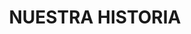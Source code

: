 ---
title: "NUESTRA HISTORIA"
paragraph1: "Fundada en el año 1999 por la Licda. Evis Solvey Zabala Gutierrez y la Licda. Arelis Ardila Diaz, la Unidad Educativa Colegio “Santa Bárbara” inició su trayectoria en la formación de jóvenes en el municipio San Cristóbal con 59 estudiantes, para Primaria y 1ero, 2do, 3ero de Media General, ofreciendo educación de calidad. Desde sus comienzos, la institución ha estado comprometida con la excelencia académica y la formación integral, consolidándose como un pilar educativo en la región. Con el tiempo, y en respuesta a las crecientes demandas y necesidades de la comunidad, la institución amplió su oferta educativa."
paragraph2: "Posteriormente, en el año 2023, se integró el nivel de educación pre-escolar, lo que permitió a la institución atender a la población desde sus etapas más tempranas de desarrollo. Actualmente, el Colegio “Santa Bárbara” es un centro educativo que atiende a una población estudiantil diversa, abarcando desde niños en edad pre-escolar hasta adolescentes y jóvenes en la etapa de secundaria."
paragraph3: "Su dirección y gestión recaen en un equipo comprometido liderado por la Lic. Arelis Ardila, Directora de la institución. Las instalaciones del colegio incluyen una planta física de 800 metros cuadrados bien distribuidos para el desarrollo académico del estudiantado, contando con las siguientes instalaciones: una oficina administrativa, 3 laboratorios (informática, Biología - Química y Manualidades). Baños de hembras–varones, cantina, oficina del Departamento de Evaluación y Control de Estudios y 14 aulas, diseñadas para proporcionar un ambiente de aprendizaje óptimo y seguro. La institución se ha mantenido como un referente educativo en el municipio San Cristóbal, adaptándose a los desafíos y contribuyendo significativamente al desarrollo académico y personal de sus estudiantes."
image: "/uploads/fachada-colegio.jpg" # Ruta de la imagen de historia
---